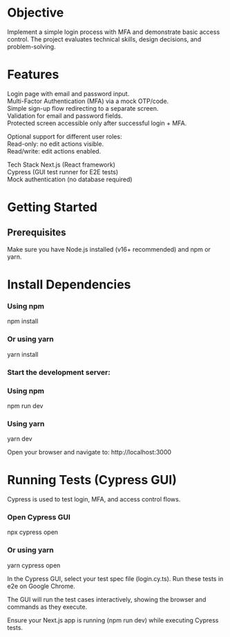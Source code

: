 # Objective

Implement a simple login process with MFA and demonstrate basic access control. The project evaluates technical skills, design decisions, and problem-solving.

# Features
Login page with email and password input.  
Multi-Factor Authentication (MFA) via a mock OTP/code.  
Simple sign-up flow redirecting to a separate screen.  
Validation for email and password fields.  
Protected screen accessible only after successful login + MFA.  

Optional support for different user roles:  
Read-only: no edit actions visible.  
Read/write: edit actions enabled.  
  
Tech Stack
Next.js (React framework)  
Cypress (GUI test runner for E2E tests)  
Mock authentication (no database required)  


# Getting Started
## Prerequisites

Make sure you have Node.js installed (v16+ recommended) and npm or yarn.  

# Install Dependencies
### Using npm
npm install

### Or using yarn
yarn install

### Start the development server:
### Using npm
npm run dev

### Using yarn
yarn dev

Open your browser and navigate to: http://localhost:3000

# Running Tests (Cypress GUI)
Cypress is used to test login, MFA, and access control flows.

### Open Cypress GUI
npx cypress open

### Or using yarn
yarn cypress open

In the Cypress GUI, select your test spec file (login.cy.ts). Run these tests in e2e on Google Chrome. 

The GUI will run the test cases interactively, showing the browser and commands as they execute.

Ensure your Next.js app is running (npm run dev) while executing Cypress tests.